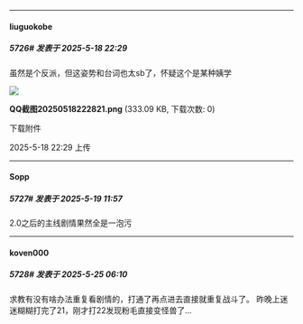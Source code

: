 ﻿
*****

####  liuguokobe  
##### 5726#       发表于 2025-5-18 22:29

虽然是个反派，但这姿势和台词也太sb了，怀疑这个是某种姨学

<img src="https://img.stage1st.com/forum/202505/18/222933z94vuxuxi4vlooxz.png" referrerpolicy="no-referrer">

<strong>QQ截图20250518222821.png</strong> (333.09 KB, 下载次数: 0)

下载附件

2025-5-18 22:29 上传

*****

####  Sopp  
##### 5727#       发表于 2025-5-19 11:57

2.0之后的主线剧情果然全是一泡污

*****

####  koven000  
##### 5728#       发表于 2025-5-25 06:10

求教有没有啥办法重复看剧情的，打通了再点进去直接就重复战斗了。 昨晚上迷迷糊糊打完了21，刚才打22发现粉毛直接变怪兽了...

